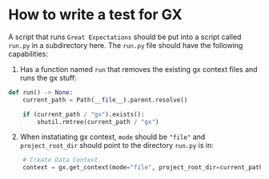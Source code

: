 # How to write a test for GX

A script that runs `Great Expectations` should be put into a script called `run.py` in a subdirectory here. The `run.py` file should have the following capabilities:
1. Has a function named `run` that removes the existing gx context files and runs the gx stuff:
```python
def run() -> None:
    current_path = Path(__file__).parent.resolve()

    if (current_path / "gx").exists():
        shutil.rmtree(current_path / "gx")
```
2. When instatiating gx context, `mode` should be `"file"` and `project_root_dir` should point to the directory `run.py` is in:
```python
    # Create Data Context.
    context = gx.get_context(mode="file", project_root_dir=current_path)
```
